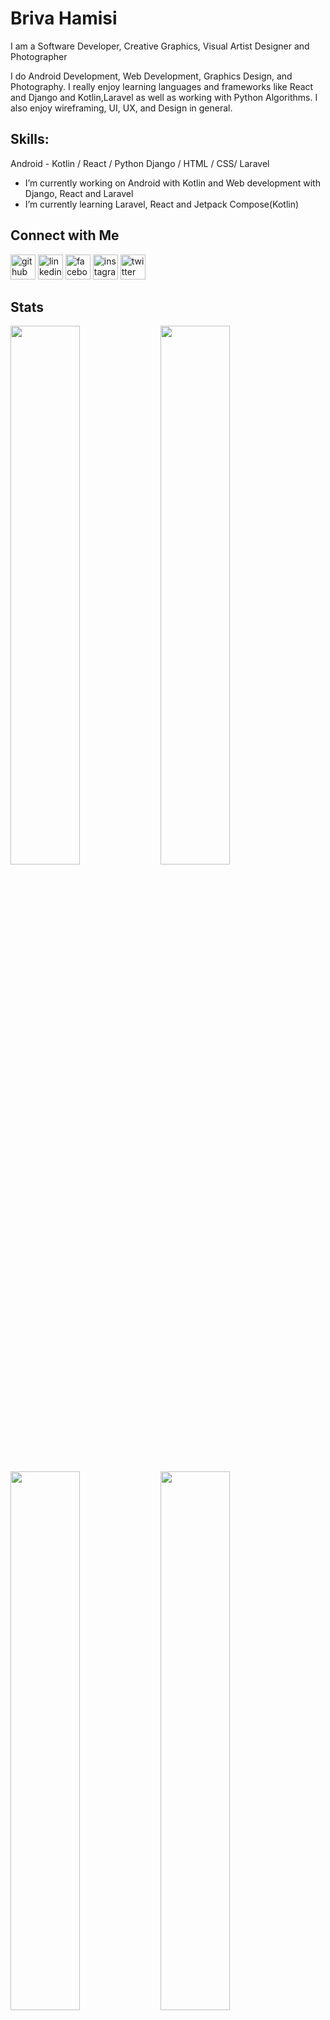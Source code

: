 # Briva Hamisi
I am a Software Developer, Creative Graphics, Visual Artist Designer and Photographer

I do Android Development, Web Development, Graphics Design, and Photography. I really enjoy learning languages and frameworks like React and Django and Kotlin,Laravel as well as working with Python Algorithms. I also enjoy wireframing, UI, UX, and Design in general.

## Skills: 
Android - Kotlin / React / Python Django / HTML / CSS/ Laravel

- I’m currently working on Android with Kotlin and Web development with Django, React and Laravel 
- I’m currently learning Laravel, React and Jetpack Compose(Kotlin)

## Connect with Me

[<img src='https://cdn.jsdelivr.net/npm/simple-icons@3.0.1/icons/github.svg' alt='github' height='40'>](https://github.com/BrivaHamisi)  [<img src='https://cdn.jsdelivr.net/npm/simple-icons@3.0.1/icons/linkedin.svg' alt='linkedin' height='40'>](https://www.linkedin.com/in/briva-hamisi/)  [<img src='https://cdn.jsdelivr.net/npm/simple-icons@3.0.1/icons/facebook.svg' alt='facebook' height='40'>](https://www.facebook.com/hamisi_briva)  [<img src='https://cdn.jsdelivr.net/npm/simple-icons@3.0.1/icons/instagram.svg' alt='instagram' height='40'>](https://www.instagram.com/hamisi_briva/)  [<img src='https://cdn.jsdelivr.net/npm/simple-icons@3.0.1/icons/twitter.svg' alt='twitter' height='40'>](https://twitter.com/hamisi_briva)  

## Stats

<img align="left" width="47%" src="https://github-readme-stats.vercel.app/api?username=BrivaHamisi&show_icons=true&theme=radical"/>
<img align="left" width="47%" src="http://github-profile-summary-cards.vercel.app/api/cards/most-commit-language?username=BrivaHamisi&theme=radical"/>
<img align="left" width="47%" src="http://github-profile-summary-cards.vercel.app/api/cards/productive-time?username=BrivaHamisi&theme=radical&utcOffset=8"/>
<img align="left" width="47%" src="http://github-profile-summary-cards.vercel.app/api/cards/repos-per-language?username=BrivaHamisi&theme=default"/>







